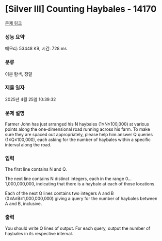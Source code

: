 # [Silver III] Counting Haybales - 14170 

[문제 링크](https://www.acmicpc.net/problem/14170) 

### 성능 요약

메모리: 53448 KB, 시간: 728 ms

### 분류

이분 탐색, 정렬

### 제출 일자

2025년 4월 25일 10:39:32

### 문제 설명

<p>Farmer John has just arranged his N haybales (1≤N≤100,000) at various points along the one-dimensional road running across his farm. To make sure they are spaced out appropriately, please help him answer Q queries (1≤Q≤100,000), each asking for the number of haybales within a specific interval along the road.</p>

<p> </p>

### 입력 

 <p>The first line contains N and Q.</p>

<p>The next line contains N distinct integers, each in the range 0…1,000,000,000, indicating that there is a haybale at each of those locations.</p>

<p>Each of the next Q lines contains two integers A and B (0≤A≤B≤1,000,000,000) giving a query for the number of haybales between A and B, inclusive.</p>

### 출력 

 <p>You should write Q lines of output. For each query, output the number of haybales in its respective interval.</p>

